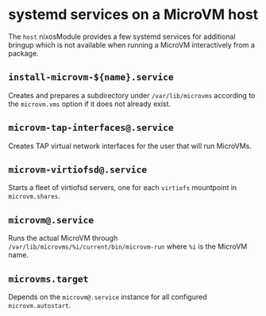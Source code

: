 # systemd services on a MicroVM host

The `host` nixosModule provides a few systemd services for additional
bringup which is not available when running a MicroVM interactively
from a package.

## `install-microvm-${name}.service`

Creates and prepares a subdirectory under `/var/lib/microvms`
according to the `microvm.vms` option if it does not already exist.

## `microvm-tap-interfaces@.service`

Creates TAP virtual network interfaces for the user that will run MicroVMs.

## `microvm-virtiofsd@.service`

Starts a fleet of virtiofsd servers, one for each `virtiofs`
mountpoint in `microvm.shares`.

## `microvm@.service`

Runs the actual MicroVM through
`/var/lib/microvms/%i/current/bin/microvm-run` where `%i` is the
MicroVM name.

## `microvms.target`

Depends on the `microvm@.service` instance for all configured
`microvm.autostart`.
